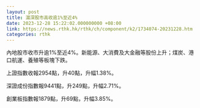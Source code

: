 ```yaml
---
layout: post
title: 滬深股市高收逾1%至近4%
date: 2023-12-28 15:22:02.000000000 +08:00
link: https://news.rthk.hk/rthk/ch/component/k2/1734074-20231228.htm
categories: rthk
---
```


內地股市收市升逾1%至近4%。新能源、大消費及大金融等股份上升；煤炭、港口航運、養殖等板塊下跌。

上證指數收報2954點，升40點，升幅1.38%。

深證成份指數報9441點，升249點，升幅2.71%。

創業板指數報1879點，升69點，升幅3.85%。
